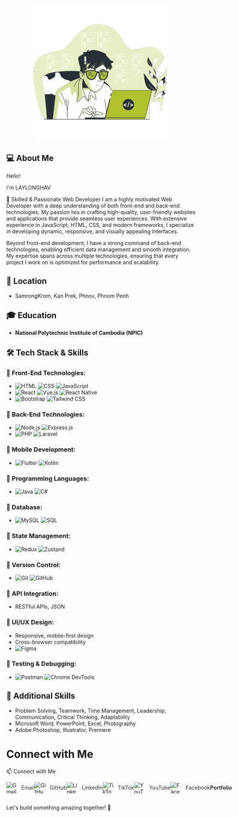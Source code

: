 <p align="center">
  <img src="./coding-unscreen.gif" alt="Developer Banner" style="border-radius: 0; background: none;">
</p>


## 💻 About Me
Hello! 

I'm LAYLONGHAV


🚀 Skilled & Passionate Web Developer
I am a highly motivated Web Developer with a deep understanding of both front-end and back-end technologies. My passion lies in crafting high-quality, user-friendly websites and applications that provide seamless user experiences. With extensive experience in JavaScript, HTML, CSS, and modern frameworks, I specialize in developing dynamic, responsive, and visually appealing interfaces.

Beyond front-end development, I have a strong command of back-end technologies, enabling efficient data management and smooth integration. My expertise spans across multiple technologies, ensuring that every project I work on is optimized for performance and scalability.

## 📍 Location
- SamrongKrom, Kan Prek, Phnov, Phnom Penh

## 🎓 Education
- **National Polytechnic Institute of Cambodia (NPIC)**

## 🛠️ Tech Stack & Skills

### 🔹 Front-End Technologies:
- ![HTML](https://img.shields.io/badge/HTML-E34F26?style=for-the-badge&logo=html5&logoColor=white) ![CSS](https://img.shields.io/badge/CSS-1572B6?style=for-the-badge&logo=css3&logoColor=white) ![JavaScript](https://img.shields.io/badge/JavaScript-F7DF1E?style=for-the-badge&logo=javascript&logoColor=black)
- ![React](https://img.shields.io/badge/React-61DAFB?style=for-the-badge&logo=react&logoColor=black) ![Vue.js](https://img.shields.io/badge/Vue.js-4FC08D?style=for-the-badge&logo=vue.js&logoColor=white) ![React Native](https://img.shields.io/badge/React_Native-61DAFB?style=for-the-badge&logo=react&logoColor=black)
- ![Bootstrap](https://img.shields.io/badge/Bootstrap-7952B3?style=for-the-badge&logo=bootstrap&logoColor=white) ![Tailwind CSS](https://img.shields.io/badge/Tailwind_CSS-38B2AC?style=for-the-badge&logo=tailwind-css&logoColor=white)

### 🔹 Back-End Technologies:
- ![Node.js](https://img.shields.io/badge/Node.js-339933?style=for-the-badge&logo=node.js&logoColor=white) ![Express.js](https://img.shields.io/badge/Express.js-000000?style=for-the-badge&logo=express&logoColor=white)
- ![PHP](https://img.shields.io/badge/PHP-777BB4?style=for-the-badge&logo=php&logoColor=white) ![Laravel](https://img.shields.io/badge/Laravel-FF2D20?style=for-the-badge&logo=laravel&logoColor=white)

### 🔹 Mobile Development:
- ![Flutter](https://img.shields.io/badge/Flutter-02569B?style=for-the-badge&logo=flutter&logoColor=white) ![Kotlin](https://img.shields.io/badge/Kotlin-0095D5?style=for-the-badge&logo=kotlin&logoColor=white)

### 🔹 Programming Languages:
- ![Java](https://img.shields.io/badge/Java-007396?style=for-the-badge&logo=java&logoColor=white) ![C#](https://img.shields.io/badge/C%23-239120?style=for-the-badge&logo=csharp&logoColor=white)

### 🔹 Database:
- ![MySQL](https://img.shields.io/badge/MySQL-4479A1?style=for-the-badge&logo=mysql&logoColor=white) ![SQL](https://img.shields.io/badge/SQL-CC2927?style=for-the-badge&logo=database&logoColor=white)

### 🔹 State Management:
- ![Redux](https://img.shields.io/badge/Redux-764ABC?style=for-the-badge&logo=redux&logoColor=white) ![Zustand](https://img.shields.io/badge/Zustand-000000?style=for-the-badge&logo=zustand&logoColor=white)

### 🔹 Version Control:
- ![Git](https://img.shields.io/badge/Git-F05032?style=for-the-badge&logo=git&logoColor=white) ![GitHub](https://img.shields.io/badge/GitHub-181717?style=for-the-badge&logo=github&logoColor=white)

### 🔹 API Integration:
- RESTful APIs, JSON

### 🔹 UI/UX Design:
- Responsive, mobile-first design
- Cross-browser compatibility
- ![Figma](https://img.shields.io/badge/Figma-F24E1E?style=for-the-badge&logo=figma&logoColor=white)

### 🔹 Testing & Debugging:
- ![Postman](https://img.shields.io/badge/Postman-FF6C37?style=for-the-badge&logo=postman&logoColor=white) ![Chrome DevTools](https://img.shields.io/badge/Chrome_DevTools-4285F4?style=for-the-badge&logo=googlechrome&logoColor=white)


## 🔹 Additional Skills
- Problem Solving, Teamwork, Time Management, Leadership, Communication, Critical Thinking, Adaptability
- Microsoft Word, PowerPoint, Excel, Photography
- Adobe Photoshop, Illustrator, Premiere

# Connect with Me

📫 Connect with Me

<ul style="list-style-type: none; padding: 0; display: flex; justify-content: space-around; flex-wrap: nowrap;">
    <li style="margin-bottom: 15px; display: flex; align-items: center;">
        <img src="https://upload.wikimedia.org/wikipedia/commons/7/7e/Gmail_icon_%282020%29.svg" alt="Gmail" style="width: 30px; height: 30px; margin-right: 10px;">
        <a href="mailto:laylonghav2023@Gmail.com" style="text-decoration: none; color: #333;">Email</a>
    </li>
    <li style="margin-bottom: 15px; display: flex; align-items: center;">
        <img src="https://upload.wikimedia.org/wikipedia/commons/9/91/Octicons-mark-github.svg" alt="GitHub" style="width: 30px; height: 30px; margin-right: 10px;">
        <a href="https://github.com/laylonghav" style="text-decoration: none; color: #333;">GitHub</a>
    </li>
    <li style="margin-bottom: 15px; display: flex; align-items: center;">
        <img src="https://upload.wikimedia.org/wikipedia/commons/8/81/LinkedIn_icon.svg" alt="LinkedIn" style="width: 30px; height: 30px; margin-right: 10px;">
        <a href="https://www.linkedin.com/in/laylonghav/" style="text-decoration: none; color: #333;">LinkedIn</a>
    </li>
    <li style="margin-bottom: 15px; display: flex; align-items: center;">
        <img src="https://upload.wikimedia.org/wikipedia/en/a/a9/TikTok_logo.svg" alt="TikTok" style="width: 30px; height: 30px; margin-right: 10px;">
        <a href="https://www.tiktok.com/@cspuhav" style="text-decoration: none; color: #333;">TikTok</a>
    </li>
    <li style="margin-bottom: 15px; display: flex; align-items: center;">
        <img src="https://upload.wikimedia.org/wikipedia/commons/b/b8/YouTube_social_white_square_%282017%29.svg" alt="YouTube" style="width: 30px; height: 30px; margin-right: 10px;">
        <a href="https://www.youtube.com/@laylonghav" style="text-decoration: none; color: #333;">YouTube</a>
    </li>
    <li style="margin-bottom: 15px; display: flex; align-items: center;">
        <img src="https://upload.wikimedia.org/wikipedia/commons/5/51/Facebook_f_logo_%282019%29.svg" alt="Facebook" style="width: 30px; height: 30px; margin-right: 10px;">
        <a href="https://www.facebook.com/laylonghav" style="text-decoration: none; color: #333;">Facebook</a>
    </li>
    <li style="margin-bottom: 15px; display: flex; align-items: center;">
        <a href="https://portfolio-a6js.vercel.app/" style="text-decoration: none; color: #333; font-weight: bold;">Portfolio</a>
    </li>
</ul>





  
Let's build something amazing together! 🚀

